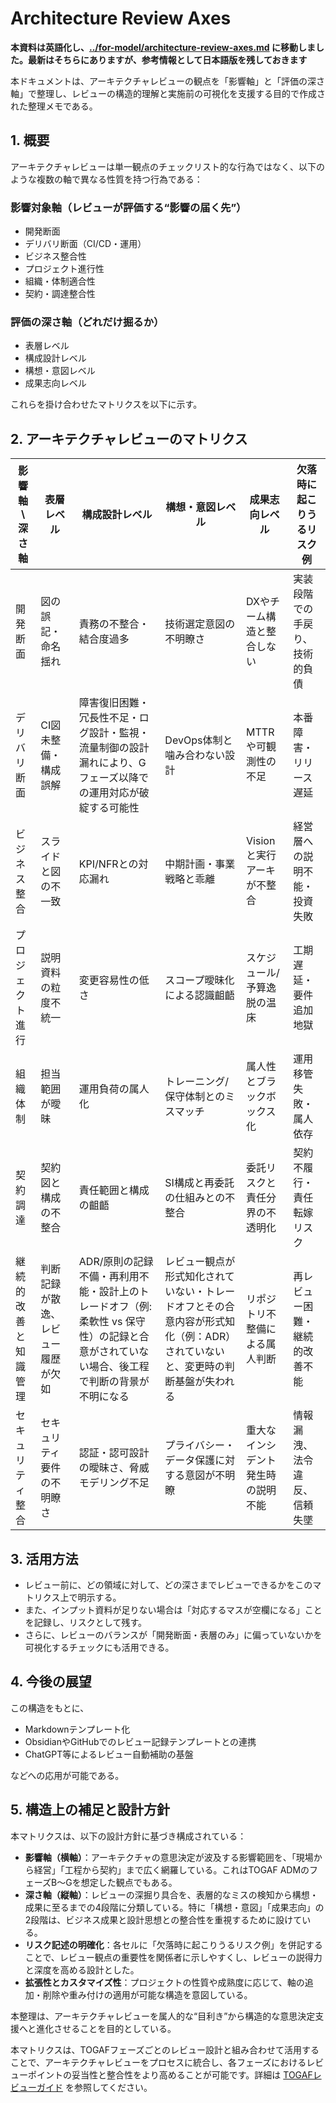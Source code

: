 # Architecture Review Axes

**本資料は英語化し、[../for-model/architecture-review-axes.md](../for-model/architecture-review-axes.md) に移動しました。最新はそちらにありますが、参考情報として日本語版を残しておきます**  
  
本ドキュメントは、アーキテクチャレビューの観点を「影響軸」と「評価の深さ軸」で整理し、レビューの構造的理解と実施前の可視化を支援する目的で作成された整理メモである。

## 1. 概要

アーキテクチャレビューは単一観点のチェックリスト的な行為ではなく、以下のような複数の軸で異なる性質を持つ行為である：

### 影響対象軸（レビューが評価する“影響の届く先”）

* 開発断面
* デリバリ断面（CI/CD・運用）
* ビジネス整合性
* プロジェクト進行性
* 組織・体制適合性
* 契約・調達整合性

### 評価の深さ軸（どれだけ掘るか）

* 表層レベル
* 構成設計レベル
* 構想・意図レベル
* 成果志向レベル

これらを掛け合わせたマトリクスを以下に示す。

## 2. アーキテクチャレビューのマトリクス

| 影響軸 \ 深さ軸 | 表層レベル       | 構成設計レベル       | 構想・意図レベル           | 成果志向レベル          | 欠落時に起こりうるリスク例   |
| --------- | ----------- | ------------- | ------------------ | ---------------- | --------------- |
| 開発断面      | 図の誤記・命名揺れ   | 責務の不整合・結合度過多  | 技術選定意図の不明瞭さ        | DXやチーム構造と整合しない   | 実装段階での手戻り、技術的負債 |
| デリバリ断面    | CI図未整備・構成誤解 | 障害復旧困難・冗長性不足・ログ設計・監視・流量制御の設計漏れにより、Gフェーズ以降での運用対応が破綻する可能性  | DevOps体制と噛み合わない設計  | MTTRや可観測性の不足     | 本番障害・リリース遅延     |
| ビジネス整合    | スライドと図の不一致  | KPI/NFRとの対応漏れ | 中期計画・事業戦略と乖離       | Visionと実行アーキが不整合 | 経営層への説明不能・投資失敗  |
| プロジェクト進行  | 説明資料の粒度不統一  | 変更容易性の低さ      | スコープ曖昧化による認識齟齬     | スケジュール/予算逸脱の温床   | 工期遅延・要件追加地獄     |
| 組織体制      | 担当範囲が曖昧     | 運用負荷の属人化      | トレーニング/保守体制とのミスマッチ | 属人性とブラックボックス化    | 運用移管失敗・属人依存     |
| 契約調達      | 契約図と構成の不整合  | 責任範囲と構成の齟齬    | SI構成と再委託の仕組みとの不整合  | 委託リスクと責任分界の不透明化  | 契約不履行・責任転嫁リスク   |
| 継続的改善と知識管理 | 判断記録が散逸、レビュー履歴が欠如 | ADR/原則の記録不備・再利用不能・設計上のトレードオフ（例: 柔軟性 vs 保守性）の記録と合意がされていない場合、後工程で判断の背景が不明になる | レビュー観点が形式知化されていない・トレードオフとその合意内容が形式知化（例：ADR）されていないと、変更時の判断基盤が失われる | リポジトリ不整備による属人判断 | 再レビュー困難・継続的改善不能 |
| セキュリティ整合 | セキュリティ要件の不明瞭さ | 認証・認可設計の曖昧さ、脅威モデリング不足 | プライバシー・データ保護に対する意図が不明瞭 | 重大なインシデント発生時の説明不能 | 情報漏洩、法令違反、信頼失墜 |

## 3. 活用方法

* レビュー前に、どの領域に対して、どの深さまでレビューできるかをこのマトリクス上で明示する。
* また、インプット資料が足りない場合は「対応するマスが空欄になる」ことを記録し、リスクとして残す。
* さらに、レビューのバランスが「開発断面・表層のみ」に偏っていないかを可視化するチェックにも活用できる。

## 4. 今後の展望

この構造をもとに、

* Markdownテンプレート化
* ObsidianやGitHubでのレビュー記録テンプレートとの連携
* ChatGPT等によるレビュー自動補助の基盤

などへの応用が可能である。

## 5. 構造上の補足と設計方針

本マトリクスは、以下の設計方針に基づき構成されている：

- **影響軸（横軸）**：アーキテクチャの意思決定が波及する影響範囲を、「現場から経営」「工程から契約」まで広く網羅している。これはTOGAF ADMのフェーズB〜Gを想定した観点でもある。
- **深さ軸（縦軸）**：レビューの深掘り具合を、表層的なミスの検知から構想・成果に至るまでの4段階に分類している。特に「構想・意図」「成果志向」の2段階は、ビジネス成果と設計思想との整合性を重視するために設けている。
- **リスク記述の明確化**：各セルに「欠落時に起こりうるリスク例」を併記することで、レビュー観点の重要性を関係者に示しやすくし、レビューの説得力と深度を高める設計とした。
- **拡張性とカスタマイズ性**：プロジェクトの性質や成熟度に応じて、軸の追加・削除や重み付けの適用が可能な構造を意図している。

本整理は、アーキテクチャレビューを属人的な“目利き”から構造的な意思決定支援へと進化させることを目的としている。

本マトリクスは、TOGAFフェーズごとのレビュー設計と組み合わせて活用することで、アーキテクチャレビューをプロセスに統合し、各フェーズにおけるレビューポイントの妥当性と整合性をより高めることが可能です。詳細は [TOGAFレビューガイド](./togaf-review-guide.md) を参照してください。
